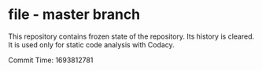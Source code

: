 # file - master branch

This repository contains frozen state of the repository.
Its history is cleared. It is used only for static code
analysis with Codacy.

Commit Time: 1693812781
